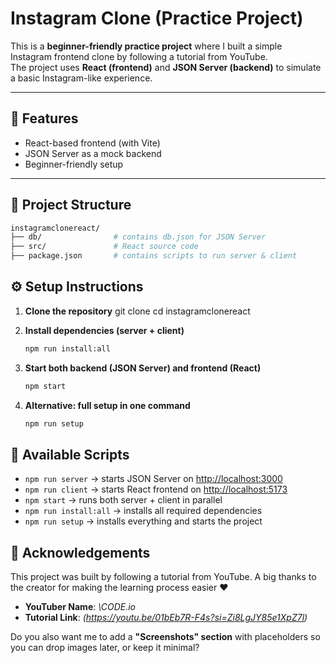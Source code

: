 # Instagram Clone (Practice Project)

This is a **beginner-friendly practice project** where I built a simple Instagram frontend clone by following a tutorial from YouTube.  
The project uses **React (frontend)** and **JSON Server (backend)** to simulate a basic Instagram-like experience.

---

## 🚀 Features
- React-based frontend (with Vite)
- JSON Server as a mock backend
- Beginner-friendly setup

---

## 📂 Project Structure
 ```bash
instagramclonereact/
├── db/                # contains db.json for JSON Server
├── src/               # React source code
├── package.json       # contains scripts to run server & client
```

## ⚙️ Setup Instructions

1. **Clone the repository**
   git clone <your-repo-link>
   cd instagramclonereact


2. **Install dependencies (server + client)**

   ```bash
   npm run install:all
   ```

3. **Start both backend (JSON Server) and frontend (React)**

   ```bash
   npm start
   ```

4. **Alternative: full setup in one command**

   ```bash
   npm run setup
   ```

## 📌 Available Scripts

* `npm run server` → starts JSON Server on [http://localhost:3000](http://localhost:3000)
* `npm run client` → starts React frontend on [http://localhost:5173](http://localhost:5173)
* `npm start` → runs both server + client in parallel
* `npm run install:all` → installs all required dependencies
* `npm run setup` → installs everything and starts the project

## 🙏 Acknowledgements

This project was built by following a tutorial from YouTube.
A big thanks to the creator for making the learning process easier ❤️

* **YouTuber Name**: *\CODE.io*
* **Tutorial Link**: *\(https://youtu.be/01bEb7R-F4s?si=Zi8LgJY85e1XpZ7l)*


Do you also want me to add a **"Screenshots" section** with placeholders so you can drop images later, or keep it minimal?
```

